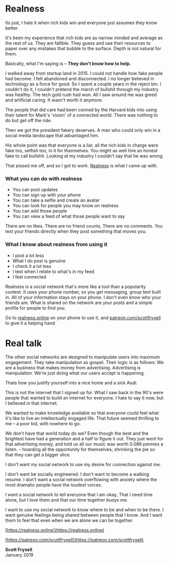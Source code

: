 # Realness
Its just, I hate it when rich kids win and everyone just assumes they know better.

It's been my experience that rich kids are as narrow minded and average as the rest of us. They are fallible. They guess and use their resources to paper over any mistakes that bubble to the surface. Depth is not natural for them.

Basically, what I'm saying is – **They don't know how to help.**

I walked away from startup land in 2015. I could not handle how fake people had become. I felt abandoned and disconnected. I no longer believed in technology as a force for good. So I spent a couple years in the reject bin. I couldn't do it, I couldn't pretend the march of bullshit through my industry was healthy. The tech gold rush had won. All I saw around me was greed and artificial caring. It wasn't worth it anymore.

The people that did care had been conned by the Harvard kids into using their talent for Mark's 'vision' of a connected world. There was nothing to do but get off the ride.

Then we got the president fakery deserves. A man who could only win in a social media landscape that advantaged him.

His whole point was that everyone is a liar, all the rich kids in charge were fake too, selfish too, in it for themselves. You might as well hire an honest fake to call bullshit. Looking at my industry I couldn't say that he was wrong.

That pissed me off, and so I got to work. [Realness](https://realness.online) is what I came up with.

### What you can do with realness
- You can post updates
- You can sign up with your phone
- You can take a selfie and create an avatar
- You can look for people you may know on realness
- You can add those people  
- You can view a feed of what those people want to say

There are no likes. There are no friend counts, There are no comments. You text your friends directly when they post something that moves you.

### What I know about realness from using it
- I post a lot less
- What I do post is genuine
- I check it a lot less
- I text when I relate to what's in my feed
- I feel connected

Realness is a social network that's more like a tool than a popularity contest. It uses your phone number, so you get messaging, group text built in.  All of your information stays on your phone. I don't even know who your friends are. What is shared on the network are your posts and a simple profile for people to find you.

Go to [realness.online](https://realness.online) on your phone to use it, and [patreon.com/scottfryxell](https://patreon.com/scottfryxell) to give it a helping hand

# Real talk

The other social networks are designed to manipulate users into maximum engagement. They take manipulation as gospel. Their logic is as follows: We are a business that makes money from advertising. Advertising is manipulation. We're just doing what our users accept is happening.

Thats how you justify yourself into a nice home and a sick Audi.

This is not the internet that I signed up for. What I saw back in the 90's were people that wanted to build an internet for everyone. I hate to say it now, but I believed in that internet.

We wanted to make knowledge available so that everyone could feel what it's like to live an intellectually engaged life. That future seemed thrilling to me – a poor kid, with nowhere to go.

We don't have that world today do we? Even though the best and the brightest have had a generation and a half to figure it out. They just went for that advertising money, and told us all our music was worth 0.086 pennies a listen.  – hoarding all the opportunity for themselves; shrinking the pie so that they can get a bigger slice.  

I don't want my social network to use my desire for connection against me.

I don't want be socially engineered. I don't want to become a walking resume. I don't want a social network overflowing with anxiety where the most dramatic people have the loudest voices.

I want a social network to tell everyone that I am okay, That I need time alone, but I love them and that our time together buoys me.

I want to use my social network to know where to be and when to be there. I want genuine feelings being shared between people that I know. And I want them to feel that even when we are alone we can be together.

[https://realness.online](https://realness.online)

[https://patreon.com/scottfryxell](https://patreon.com/scottfryxell)

**Scott Fryxell**
<br>
January 2019
